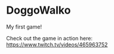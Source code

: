 # DoggoWalko
My first game!

Check out the game in action here: https://www.twitch.tv/videos/465963752
